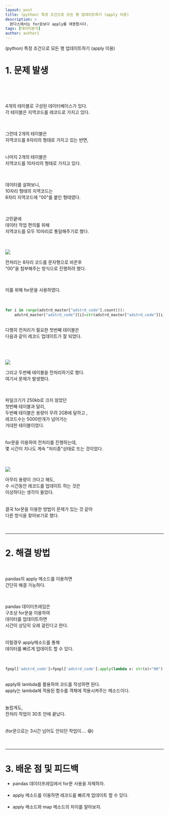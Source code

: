 ```yaml
---
layout: post
title: (python) 특정 조건으로 모든 행 업데이트하기 (apply 이용)
description: >
  판다스에서는 for문보다 apply를 애용합시다.
tags: [데이터분석]
author: author1
---
```


(python) 특정 조건으로 모든 행 업데이트하기 (apply 이용)

# 1. 문제 발생 

<br><br><br>

4개의 테이블로 구성된 데이터베이스가 있다. <br>
각 테이블은 지역코드를 레코드로 가지고 있다. <br><br><br>

그런데 2개의 테이블은 <br>
지역코드를 8자리의 형태로 가지고 있는 반면, <br><br><br>
나머지 2개의 테이블은<br>
지역코드를 10자리의 형태로 가지고 있다.<br><br><br>

데이터를 살펴보니,<br>
10자리 형태의 지역코드는 <br>
8자리 지역코드에 "00"를 붙인 형태였다.<br><br><br>

고민끝에<br>
데이터 작업 편의를 위해<br>
지역코드를 모두 10자리로 통일해주기로 했다.<br><br><br>

![](https://images.velog.io/images/datata29/post/634d9aaf-7a04-48db-a079-9f73b7ab9496/1.001.jpeg)


전처리는 8자리 코드를 문자형으로 바꾼후 <br>
"00"을 첨부해주는 방식으로 진행하려 했다.<br><br><br>

이를 위해 for문을 사용하였다.<br><br><br>

```python
for i in range(adstrd_master["adstrd_code"].count()):
	adstrd_master["adstrd_code"][i]=str(adstrd_master["adstrd_code"][i])+"00"
 
```

다행히 전처리가 필요한 첫번째 테이블은 <br>
다음과 같이 레코드 업데이트가 잘 되었다.<br><br><br>
<br>

![](https://images.velog.io/images/datata29/post/d63e9bc0-76f8-4293-8242-598449ea4d7d/dp_2_2.png)



그리고 두번째 테이블을 전처리하기로 했다.<br>
여기서 문제가 발생했다.<br><br><br>

파일크기가 250kb로 크지 않았던 <br>
첫번째 테이블과 달리,<br>
두번째 테이블은 용량이 무려 2GB에 달하고 ,<br>
레코드수는 5000만개가 넘어가는 <br>
거대한 테이블이었다.<br><br><br>
for문을 이용하여 전처리를 진행하는데, <br>
몇 시간이 지나도 계속 "처리중"상태로 뜨는 것이었다.<br><br><br>


![](https://images.velog.io/images/datata29/post/c25a9fee-ab91-427f-b1a3-90f9680f1487/dp_2_3.png)



아무리 용량이 크다고 해도,<br>
수 시간동안 레코드를 업데이트 하는 것은 <br>
이상하다는 생각이 들었다.<br><Br><br>
결국 for문을 이용한 방법이 문제가 있는 것 같아<br>
다른 방식을 찾아보기로 했다.<br><br><br>
  

  
---
  
# 2. 해결 방법
  
<br><br>
pandas의 apply 메소드를 이용하면 <br>
간단히 해결 가능하다. <br><Br><br>
  
pandas 데이터프레임은 <br>
구조상 for문을 이용하여 <br>
데이터를 업데이트하면<br>
시간이 상당히 오래 걸린다고 한다.<br><br><br>
이럴경우 apply메소드를 통해 <br>
데이터를 빠르게 업데이트 할 수 있다.<br><br><br>

```python
fpopl['adstrd_code']=fpopl['adstrd_code'].apply(lambda x: str(x)+"00")
```
 
<Br>
apply와 lambda를 활용하여 코드를 작성하면 된다.<br>
apply는 lambda에 적용된 함수를 객체에 적용시켜주는 메소드이다.<br><Br><br>
놀랍게도, <br>
전처리 작업이 30초 안에 끝났다.<br><br><br>
(for문으로는 3시간 넘어도 안되던 작업이....  😅)<br><br><br>

---  
# 3. 배운 점 및 피드백
       
* pandas 데이터프레임에서 for문 사용을 자제하자. <br><br>
* apply 메소드를 이용하면 레코드를 빠르게 업데이트 할 수 있다. <br><br>
* apply 메소드와 map 메소드의 차이를 알아보자. <br><br>